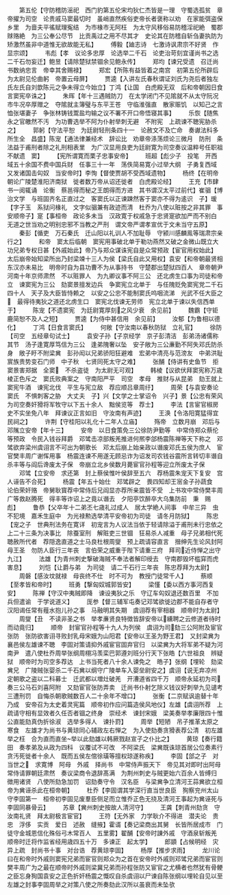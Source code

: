 <!-- { "loadSidebar": true } -->
　　第五伦【守防稽防滛祀　西门豹第五伦宋均狄仁杰皆是一理　守蜀选孤贫　章帝擢为司空　论贵戚马窦最切时　虽峭直然疾俗吏帝长者褒称以劝　在家能弭盗保乡里　为啬夫平徭赋理寃结　为市椽市无阿枉　为太守风移俗易防稽淫祀絶　蜀郡赇赂絶　为三公奉公尽节　比贡禹过之用不尽其才　史论其在防稽自斩刍妻执防为矫激然虽非中道惟无欲故能无私】
　　傅毅【廸志诗　七激诗讽肃宗不好贤　作显宗颂】
　　韦彪【孝　议论多忠厚　论选举二千石　论吏治苛刻宜谨尚书之选　二千石勿妄迁】鲍昱【请除楚狱禁锢余见鲍永传】
　　郑均【谏兄受遗　召迁尚书数纳忠言　帝幸其舍赐禄】
　　郑宏【所陈有益皆着之南宫　初第五伦所辟后为太尉见伦曲躬　帝置云母屏】
　　贾逵【入讲左氏春秋谓证刘氏为尧后者独左氏左氏自刘歆陈元之争未得立今始立】丁鸿【让国　白虎殿无双　后和帝朝因日食言窦宪卒诛之】
　　朱晖【年十三遇贼防刀　在太学闭门不见隂就不从太守阮况市牛况卒厚赠之　夺隂就主簿璧与东平王苍　守临淮强直　散家赈饥　以知己之言恤张堪妻子　争张林铸钱鬻盐均输之议不署不开口帝悟寝其事】
　　乐恢【随焦永之官皦然不汚　为功曹选举不阿为仆射举刺无避　不附宪　上疏谏不聴宪胁杀之】
　　郭躬【守法平恕　为廷尉轻刑条四十一　论赦文不及亡命　奏谳法科多所生全　昌盛】陈宠【通法律兼经术　辞讼比　劝章帝涤荡烦论三微月　防刑　条法益于甫刑者除之礼刑相表里　为广汉显用良吏为廷尉寛为司空奏议温粹号任职祖　不献遗　窦】
　　【宪所谓寛而栗子忠事安帝】
　　班超【彪少子　投笔　开西域五十余国不费中国兵财　任事三十一年　荡佚简易寛小过举大纲　子勇复西域　又发诸国击匃奴　当安帝时】李恂【督使贾胡不受西域遗物】
　　杨终【在明帝朝论广陵楚淮阳济南狱　徙者数万帝从诏还徙者　白虎殿论经】
　　王充【市肆书一阅辄诵　论衡　蔡邕得而秘之王朗得而方进　其书谓汉太平过前代】崔骃【博治文学　与班固齐名正直过之　客窦氏以正谏踈然客于窦亦不得为逺识　子】瑗【字子玉　系狱问椽礼　文字似骃兼有政迹而清　杜乔为八使以赃按之非其罪　事安顺帝子】寔【事桓帝　政论多未当　汉政寛于权戚急于忠贤寔欲加严而不别白　无道之世当劝之明别忠邪不当教之严刑　谓文帝严谓孝宣优于文未当守五原】
　　秦彭【循吏　万石秦氏　迁山阳以礼训人不加耻辱　守颍川感麟鳯等瑞肃宗亲行之】
　　和帝　窦太后临朝　窦宪用事破北单于勒功燕然又破之金微山既立大功兄弟专权日甚【外戚始此】帝乃与郑众谋诛宪自是众常预政【宦官用权始此】　太后崩帝始知梁所出乃封梁竦十三人为侯【梁氏自此又用权】袁安【和帝朝最贤相东汉亦未易比　明帝时自为县功曹不为从事持书　守楚郡出楚狱四百人　章帝朝尹河南十年京师肃然　不以赃罪人　为九卿议事不阿三公　还北虏生口事为司徒和帝立　谏窦宪为三公　劾窦景擅发边兵　争窦宪立北单于　与任隗贬免窦宪党二千石四十人　天子及大臣皆恃赖之　以安之公忠不能制窦氏呜咽流涕　光武不任大臣之　最得待夷狄之道还北虏生口　窦宪北伐谏无劳师　宪立北单于谏以失信西单于】
　　陈宠【不遗窦宪　为廷尉寛厚刻之风少衰　余见前】
　　魏霸【守钜鹿简恕不及人之短】
　　贾逵【为侍中甚信用　余见前】
　　汝郁【为鲁相以德化】
　　丁鸿【日食言窦氏】
　　何敞【守汝南以春秋防狱　立礼官】
　　徐防【司空　五经章句试士】
　　袁安子孙【子京经学　京子彭清洁　彭弟汤诸儒称其节　汤子逢寛厚笃信为三公　逢弟隗奢以坠　安子敞为三公亷勤不阿失邓氏防杀身　敞子盱不附梁兾　彭孙闳以兄弟骄阳狂避难　宏弟中清亮与范滂友　中弟洪耻賔族贵势变石门师　中子秋　七贤同死太守之难】
　　张酺【侍讲有史鱼节　拒窦景害郑据　全窦　不杀盗徒　为太尉无可观】
　　韩棱【议欲伏拜窦宪称万歳棱正色斥之　窦氏败典案之　守南阳严平　司空　孝母　推财与从昆弟　劾王就上窦宪牛酒　谏宪北伐　平生与宪立敌　荐应顺吕章周纡】
　　周荣【与袁安奏论窦氏　不惧刺客之胁　大丈夫　子】兴【文学之士掌诏令　兴子】景【公忠有荣风　为司空奏奸猾将军牧守以下五十余人　黜侯览等　荐士】
　　李法【言宦官椒房史不实坐免八年　拜谏议正言如旧　守汝南有声迹】
　　王涣【令洛阳寛猛得宜民祠之】
　　许荆【守桂阳以礼化十二年人立庙】
　　殇帝　立数月崩　邓后与邓隲立安帝【年十三】
　　安帝　以日食策免三公徐防尹勤等　中常侍郑众蔡伦等预政　令民入钱谷拜爵　邓骘击凉部叛羌推进何熈李郃杨震陈禅等天下称之　邓骘欲弃梁州虞诩言不可出为朝歌长　邓太后崩上始亲政以谮废邓氏五侯为庶人　宦官樊丰周广谢恽用事　杨震连谏不用遂无顾忌诈为诏发司农钱谷震所言转切丰谮自杀丰等与阎后谗废太子保　帝崩立北乡侯数月薨宦官孙程等迎立所废太子保
　　邓骘【立安帝　求还第　封上蔡侯惟叶侯辞至五六　荐杨震朱宠天下复安　宫人诬告不合死】
　　杨震【年五十始仕　邓骘辟之　畏四知却王宻金子孙蔬食　论伯荣奸赂　帝舅耿寳荐中常侍后兄阎显亦荐所亲震皆不受　上书攻中常侍樊丰周广等救赵腾死　得丰等诈诏上之竟以谮去　夕阳亭饮醉卒大乌集防前　秉　赐　彪】
　　鲁恭【父卒年十二弟丕七歳礼过成人　居太学絶人间事　中牟三异　虫不犯境　嘉禾生庭中　为光禄勲选举清平安帝初为司徒　请冬月防狱】
　　陈忠【宠之子　世典刑法务在寛详　初宠言为人议法当依于轻请除溢于甫刑未行忠依之上二十三条为决事比　除蚕室刑　解赃吏三世锢　狂易杀人减重　母子兄弟相代死聴赦所代者　荐隠逸直道之士马良杜根周燮　预上疏请容直言　搢绅先生论风封阿母王圣　勿防人臣行三年丧　言伯荣之威重于陛下请重三府　拜司近侍惮之出守九江】
　　法雄【为青州刺史撃破海贼不奉法者解印绶去　守南郡毁坏槛穽而虎害息】
　　刘恺【让爵与弟　为司徒　请二千石行三年丧　陈忠荐拜为太尉】
　　周磐【感汝坟就禄　母丧终不仕　时不可为　教授门徒常千人】
　　蔡顺【至孝皆和帝时】
　　班勇【撃匈奴城郭皆安】
　　梁慬【委以西方事河西复安】
　　陈禅【守汉中夷贼即降　谏设夷狄之乐　守辽车匃奴退还数百里　不加兵但遣谕　于学说道义】
　　厐参【督三辅军屯奏记邓骘欲徙边郡不能自存者守汉阳谒任常有薤水抱儿孙之事　马融明其失期　虞诩荐有宰相器　顺帝时为太尉】
　　周燮【丑　不读非圣之书　举孝亷贤良特徴皆辞安帝以纁聘之云修道者待时而动竟归】
　　顺帝　封宦官孙程等十九人为列侯　虞诩为司劾三公阿附及宦官张防　张防欲害诩寻败封乳母宋娥为山阳君【安帝以王圣为野王君】　又封梁兾为襄邑侯左雄谏不聴　李固对策请抑外戚宦官固弃官归　以梁兾为大将军弟不疑为河南尹　遣八使杜乔周举张纲周栩冯羡栾巴郭遵刘班分行天下张皓【六世祖良　辨疑狱　顺帝时为司空多荐达　上书当死者八十余人谏免之　皓子】张纲【埋轮　劾梁兾兄　广陵贼张婴杀二千石兾以纲守广陵单车入婴垒尉安之】虞诩【说无弃凉州　定朝歌之盗以二科募士　迁武都以増灶破羌　开漕道省四千万　顺帝永延初为司奏三公马石刘喜阿附　又劾宦官张防弄卖　迁尚书仆射乞除义钱议好刺举九见谴考三遭刑罚　自悔杀朝歌贼数百人二十余年不增口】
　　张衡【二京赋讽逾替十年乃成　安帝召为太史着灵宪篇　顺帝初作应问篇造侯风地仪】左雄【虞诩所荐　上疏请守相有显效者久任否者锢之终身　崇经术　谏封宋娥　梁美奏举孝廉限四十惟公直能劾真伪折徐淑　选举多得人　谏扑罸】
　　周举【短陋　吊子推革太原之寒食　左雄才为尚书与黄琼同心辅政左右惮之　为入使劾奏贪猾表荐公清　初左雄举之枉　合为直而直坐举以此劾雄以韩厥戮赵宣子之仆比之】
　　黄琼【奏行籍田　奏孝弟及从政为四科　议覆试不可改　不阿梁氏　梁兾既诛琼首居公位奏素行贪汚死徙者十余人　既而五侯左倌徐璜等擅权琼遂称疾】
　　李固【郃之子　对当世之　求寛博　阿母　外戚　择尚书　中常侍声振天下　帝见其对即时出阿母常侍请罪朝廷肃然　奏议梁商令退辞髙满　为荆州刺史与贼更始六百余人皆缚归　徴用诸贤　八使所劾急加罚　诏劾奏守令　汉名臣　与梁兾争立清河王蒜兾欲立桓帝为兾诬杀此在桓帝朝】
　　杜乔【李固谓其学深行直当世良臣　狥察兖州太山守李固第一　桓帝初李固见废羣臣侧足而立惟乔正色无挠及清河王事起为兾诬死与李固同暴骨云】
　　苏章【兾州刺史按故人清河守】
　　王龚【刺青州劾贪　守汝南礼贤　拜太尉极言宦官】
　　王符【无外家　力学耿介不得进　潜夫论　贵忠　浮侈　实贡　爱日　述赦　缝掖】霍谞【奏记梁商出其舅　长皆所居成市　门徒守金城恩信化殊俗弓木常百人　五里雾】翟酺【安帝时諌外戚　守酒泉斩叛羌　顺帝时迁将作监省经用歳四五十万　多谏正　起太学】
　　郎顗【占候明经　灾异上疏　封尚书十事　对台诰　荐黄琼李固】
　　杨厚【推步求雨】
　　龙川论曰在和帝时外戚则窦宪兄弟而宦官则郑众为之首在安帝时外戚则邓骘兄弟而宦官则樊丰周广为之最在顺帝时外戚则梁冀兄弟而孙程张防又宦官之尤横者也然犹有骨鲠之臣忘身狥国袁安之正色折奸杨震之慨叹自杀虞诩以尸谏自陈张纲以埋轮自见以至左雄之封事李固周举之对策八使之所奏劾此汉所以虽衰而未坠欤

